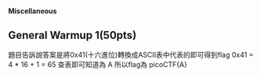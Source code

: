 #### Miscellaneous
  ## General Warmup 1(50pts)
  題目告訴說答案是將0x41(十六進位)轉換成ASCII表中代表的即可得到flag
  0x41 = 4 * 16 + 1 = 65
  查表即可知道為 A
  所以flag為 picoCTF{A}
